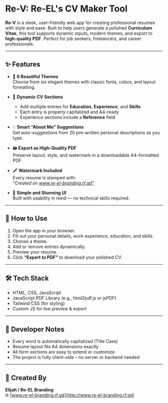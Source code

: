 
# Re-V: Re-EL's CV Maker Tool

**Re-V** is a sleek, user-friendly web app for creating professional resumes with style and ease. Built to help users generate a polished **Curriculum Vitae**, this tool supports dynamic inputs, modern themes, and export to **high-quality PDF**. Perfect for job seekers, freelancers, and career professionals.

---

## ✨ Features

- 🎨 **6 Beautiful Themes**  
  Choose from six elegant themes with classic fonts, colors, and layout formatting.

- 📝 **Dynamic CV Sections**  
  - Add multiple entries for **Education**, **Experience**, and **Skills**  
  - Each entry is properly capitalized and A4-ready  
  - Experience sections include a **Reference** field

- 💡 **Smart “About Me” Suggestions**  
  Get auto-suggestions from 20 pre-written personal descriptions as you type.

- 🖨️ **Export as High-Quality PDF**  
  Preserve layout, style, and watermark in a downloadable A4-formatted PDF.

- 🖋️ **Watermark Included**  
  Every resume is stamped with:  
  *“Created on www.re-el-branding.rf.gd”*

- 🧠 **Simple and Stunning UI**  
  Built with usability in mind — no technical skills required.

---

## 📂 How to Use

1. Open the app in your browser.
2. Fill out your personal details, work experience, education, and skills.
3. Choose a theme.
4. Add or remove entries dynamically.
5. Preview your resume.
6. Click **“Export to PDF”** to download your polished CV.

---

## 🛠️ Tech Stack

- HTML, CSS, JavaScript
- JavaScript PDF Library (e.g., html2pdf.js or jsPDF)
- Tailwind CSS (for styling)
- Custom JS for live preview & export

---

## 📌 Developer Notes

- Every word is automatically capitalized (Title Case)
- Resume layout fits A4 dimensions exactly
- All form sections are easy to extend or customize
- The project is fully client-side – no server or backend needed

---

## 🔗 Created By

**Elijah / Re-EL Branding**  
🌐 [www.re-el-branding.rf.gd](http://www.re-el-branding.rf.gd)
